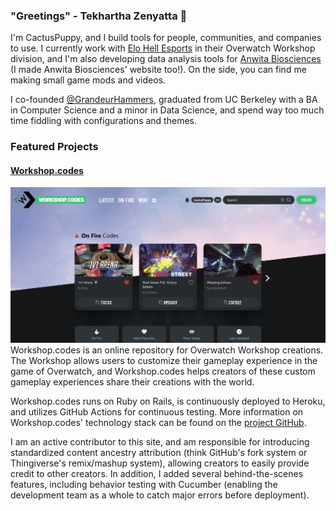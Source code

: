 ### "Greetings" - Tekhartha Zenyatta 👋

I'm CactusPuppy, and I build tools for people, communities, and companies to use. I currently work with [Elo Hell Esports](https://elohell.gg/) in their Overwatch Workshop division, and I'm also developing data analysis tools for [Anwita Biosciences](https://anwitabio.com) (I made Anwita Biosciences' website too!). On the side, you can find me making small game mods and videos.

I co-founded [@GrandeurHammers](https://github.com/GrandeurHammers), graduated from UC Berkeley with a BA in Computer Science and a minor in Data Science, and spend way too much time fiddling with configurations and themes.

### Featured Projects
#### [Workshop.codes](https://workshop.codes)
[![Workshop.codes](/workshop.codes.png)](https://workshop.codes)
Workshop.codes is an online repository for Overwatch Workshop creations. The Workshop allows users to customize their gameplay experience in the game of Overwatch, and Workshop.codes helps creators of these custom gameplay experiences share their creations with the world.

Workshop.codes runs on Ruby on Rails, is continuously deployed to Heroku, and utilizes GitHub Actions for continuous testing. More information on Workshop.codes' technology stack can be found on the [project GitHub](https://github.com/EloHellEsports/Workshop.codes).

I am an active contributor to this site, and am responsible for introducing standardized content ancestry attribution (think GitHub's fork system or Thingiverse's remix/mashup system), allowing creators to easily provide credit to other creators. In addition, I added several behind-the-scenes features, including behavior testing with Cucumber (enabling the development team as a whole to catch major errors before deployment).


<!--
**CactusPuppy/CactusPuppy** is a ✨ _special_ ✨ repository because its `README.md` (this file) appears on your GitHub profile.

Here are some ideas to get you started:

- 🔭 I’m currently working on ...
- 🌱 I’m currently learning ...
- 👯 I’m looking to collaborate on ...
- 🤔 I’m looking for help with ...
- 💬 Ask me about ...
- 📫 How to reach me: ...
- 😄 Pronouns: ...
- ⚡ Fun fact: ...
-->
